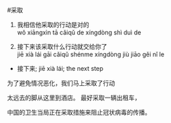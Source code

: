 #采取

1. 我相信他采取的行动是对的\
wǒ xiāngxìn tā cǎiqǔ de xíngdòng shì duì de

2. 接下来该采取什么行动就交给你了\
jiē xià lái gāi cǎiqǔ shénme xíngdòng jiù jiāo gěi nǐ le

- 接下来; jiē xià lái; the next step

为了避免情况恶化，我们马上采取了行动

太远去的脚从这里到酒店。 最好采取一辆出租车，

中国的卫生当局正在采取措施来阻止冠状病毒的传播。
